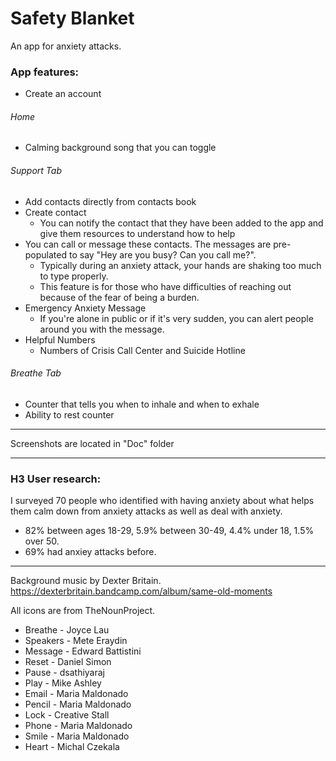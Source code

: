 # Safety Blanket
An app for anxiety attacks.

### App features:
* Create an account

###### Home
* Calming background song that you can toggle

###### Support Tab
* Add contacts directly from contacts book
* Create contact
  * You can notify the contact that they have been added to the app and give them resources to understand how to help
* You can call or message these contacts. The messages are pre-populated to say "Hey are you busy? Can you call me?".
  * Typically during an anxiety attack, your hands are shaking too much to type properly. 
  * This feature is for those who have difficulties of reaching out because of the fear of being a burden.
* Emergency Anxiety Message
  * If you're alone in public or if it's very sudden, you can alert people around you with the message.
* Helpful Numbers
  * Numbers of Crisis Call Center and Suicide Hotline

###### Breathe Tab
* Counter that tells you when to inhale and when to exhale
* Ability to rest counter

---
Screenshots are located in "Doc" folder

---
### H3 User research:
I surveyed 70 people who identified with having anxiety about what helps them calm down from anxiety attacks as well as deal with anxiety.
* 82% between ages 18-29, 5.9% between 30-49, 4.4% under 18, 1.5% over 50.
* 69% had anxiey attacks before.


---
Background music by Dexter Britain. https://dexterbritain.bandcamp.com/album/same-old-moments


All icons are from TheNounProject.
* Breathe - Joyce Lau
* Speakers - Mete Eraydin
* Message - Edward Battistini
* Reset - Daniel Simon
* Pause - dsathiyaraj
* Play - Mike Ashley
* Email - Maria Maldonado
* Pencil - Maria Maldonado
* Lock - Creative Stall
* Phone - Maria Maldonado
* Smile - Maria Maldonado
* Heart - Michal Czekala